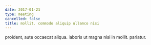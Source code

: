 ```yaml
---
date: 2017-01-21
type: meeting
cancelled: false
title: mollit. commodo aliquip ullamco nisi
---
```

proident, aute occaecat aliqua. laboris ut magna nisi in mollit. pariatur.